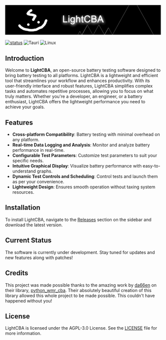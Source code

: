<img src=".github/CBAStudioBanner.jpg" />

[![status](https://shields.io/badge/status-unstable-yellow.svg)](https://github.com/Cybertaco360/LightCBA)
![Tauri](https://img.shields.io/badge/tauri-%2324C8DB.svg?style=for-the-badge&logo=tauri&logoColor=%23FFFFFF)
![Linux](https://img.shields.io/badge/Linux-FCC624?style=for-the-badge&logo=linux&logoColor=black)

## Introduction

Welcome to **LightCBA**, an open-source battery testing software designed to bring battery testing to all platforms. LightCBA is a lightweight and efficient tool that streamlines your workflow and enhances productivity. With its user-friendly interface and robust features, LightCBA simplifies complex tasks and automates repetitive processes, allowing you to focus on what truly matters. Whether you're a developer, an engineer, or a battery enthusiast, LightCBA offers the lightweight performance you need to achieve your goals.

## Features

- **Cross-platform Compatibility**: Battery testing with minimal overhead on any platform.
- **Real-time Data Logging and Analysis**: Monitor and analyze battery performance in real-time.
- **Configurable Test Parameters**: Customize test parameters to suit your specific needs.
- **Intuitive Graphical Display**: Visualize battery performance with easy-to-understand graphs.
- **Dynamic Test Controls and Scheduling**: Control tests and launch them as per your convenience.
- **Lightweight Design**: Ensures smooth operation without taxing system resources.

## Installation

To install LightCBA, navigate to the [Releases](#) section on the sidebar and download the latest version.

## Current Status

The software is currently under development. Stay tuned for updates and new features along with patches!

## Credits

This project was made possible thanks to the amazing work by [da66en](https://github.com/da66en) on their library, [python_wmr_cba](https://github.com/da66en/python_wmr_cba). Their absolutely beautiful creation of this library allowed this whole project to be made possible. This couldn't have happened without you!

## License

LightCBA is licensed under the AGPL-3.0 License. See the [LICENSE](LICENSE) file for more information.
